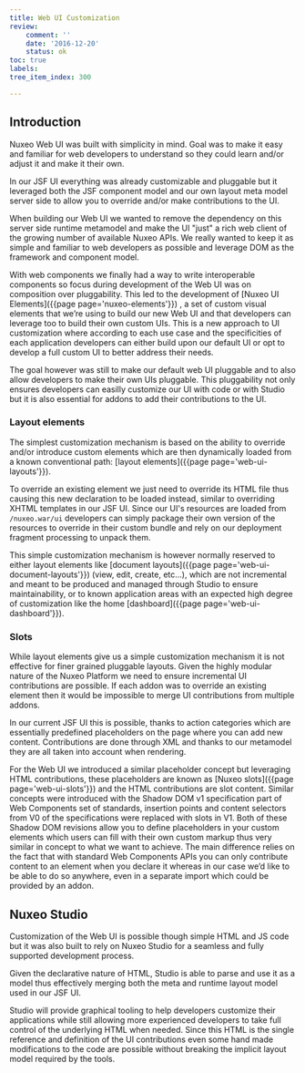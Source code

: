 ```yaml
---
title: Web UI Customization
review:
    comment: ''
    date: '2016-12-20'
    status: ok
toc: true
labels:
tree_item_index: 300

---
```

## Introduction

Nuxeo Web UI was built with simplicity in mind. Goal was to make it easy and familiar for web developers to understand so they could learn and/or adjust it and make it their own.

In our JSF UI everything was already customizable and pluggable but it leveraged both the JSF component model and our own layout meta model server side to allow you to override and/or make contributions to the UI.

When building our Web UI we wanted to remove the dependency on this server side runtime metamodel and make the UI "just" a rich web client of the growing number of available Nuxeo APIs. We really wanted to keep it as simple and familiar to web developers as possible and leverage DOM as the framework and component model.

With web components we finally had a way to write interoperable components so focus during development of the Web UI was on composition over pluggability. This led to the development of [Nuxeo UI Elements]({{page page='nuxeo-elements'}}) , a set of custom visual elements that we’re using to build our new Web UI and that developers can leverage too to build their own custom UIs. This is a new approach to UI customization where according to each use case and the specificities of each application developers can either build upon our default UI or opt to develop a full custom UI to better address their needs.

The goal however was still to make our default web UI pluggable and to also allow developers to make their own UIs pluggable. This pluggability not only ensures developers can easilly customize our UI with code or with Studio but it is also essential for addons to add their contributions to the UI.

### Layout elements

The simplest customization mechanism is based on the ability to override and/or introduce custom elements which are then dynamically loaded from a known conventional path: [layout elements]({{page page='web-ui-layouts'}}).

To override an existing element we just need to override its HTML file thus causing this new declaration to be loaded instead, similar to overriding XHTML templates in our JSF UI.
Since our UI's resources are loaded from `/nuxeo.war/ui` developers can simply package their own version of the resources to override in their custom bundle and rely on our deployment fragment processing to unpack them.

This simple customization mechanism is however normally reserved to either layout elements like [document layouts]({{page page='web-ui-document-layouts'}}) (view, edit, create, etc...), which are not incremental and meant to be produced and managed through Studio to ensure maintainability, or to known application areas with an expected high degree of customization like the home [dashboard]({{page page='web-ui-dashboard'}}).

### Slots

While layout elements give us a simple customization mechanism it is not effective for finer grained pluggable layouts. Given the highly modular nature of the Nuxeo Platform we need to ensure incremental UI contributions are possible. If each addon was to override an existing element then it would be impossible to merge UI contributions from multiple addons.

In our current JSF UI this is possible, thanks to action categories which are essentially predefined placeholders on the page where you can add new content. Contributions are done through XML and thanks to our metamodel they are all taken into account when rendering.

For the Web UI we introduced a similar placeholder concept but leveraging HTML contributions, these placeholders are known as [Nuxeo slots]({{page page='web-ui-slots'}}) and the HTML contributions are slot content. Similar concepts were introduced with the Shadow DOM v1 specification part of Web Components set of standards, insertion points and content selectors from V0 of the specifications were replaced with slots in V1. Both of these Shadow DOM revisions allow you to define placeholders in your custom elements which users can fill with their own custom markup thus very similar in concept to what we want to achieve. The main difference relies on the fact that with standard Web Components APIs you can only contribute content to an element when you declare it whereas in our case we’d like to be able to do so anywhere, even in a separate import which could be provided by an addon.

## Nuxeo Studio

Customization of the Web UI is possible though simple HTML and JS code but it was also built to rely on Nuxeo Studio for a seamless and fully supported development process.

Given the declarative nature of HTML, Studio is able to parse and use it as a model thus effectively merging both the meta and runtime layout model used in our JSF UI.

Studio will provide graphical tooling to help developers customize their applications while still allowing more experienced developers to take full control of the underlying HTML when needed.
Since this HTML is the single reference and definition of the UI contributions even some hand made modifications to the code are possible without breaking the implicit layout model required by the tools.
